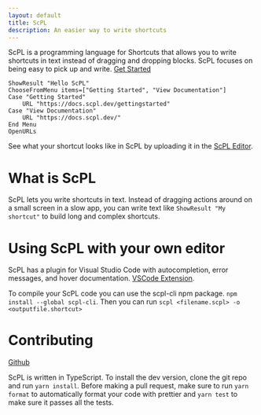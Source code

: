 ```yaml
---
layout: default
title: ScPL
description: An easier way to write shortcuts
---
```


ScPL is a programming language for Shortcuts that allows you to write shortcuts in text instead of dragging and dropping blocks. ScPL focuses on being easy to pick up and write. [Get Started](https://docs.scpl.dev/gettingstarted)

```scpleditor
ShowResult "Hello ScPL"
ChooseFromMenu items=["Getting Started", "View Documentation"]
Case "Getting Started"
	URL "https://docs.scpl.dev/gettingstarted"
Case "View Documentation"
	URL "https://docs.scpl.dev/"
End Menu
OpenURLs
```

See what your shortcut looks like in ScPL by uploading it in the [ScPL Editor](https://editor.scpl.dev).

# What is ScPL

ScPL lets you write shortcuts in text. Instead of dragging actions around on a small screen in a slow app, you can write text like `ShowResult "My shortcut"` to build long and complex shortcuts.

# Using ScPL with your own editor

ScPL has a plugin for Visual Studio Code with autocompletion, error messages, and hover documentation. [VSCode Extension](https://marketplace.visualstudio.com/items?itemname=pfg.vscode-shortcutslang-extension).

To compile your ScPL code you can use the scpl-cli npm package. `npm install --global scpl-cli`. Then you can run `scpl <filename.scpl> -o <outputfile.shortcut>`

# Contributing

[Github](https://github.com/pfgithub/scpl)

ScPL is written in TypeScript. To install the dev version, clone the git repo and run `yarn install`. Before making a pull request, make sure to run `yarn format` to automatically format your code with prettier and `yarn test` to make sure it passes all the tests. 
